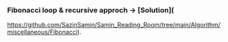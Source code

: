 ### Fibonacci loop & recursive approch -> [Solution](
https://github.com/SazinSamin/Samin_Reading_Room/tree/main/Algorithm/miscellaneous/Fibonacci).
